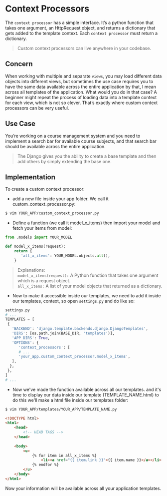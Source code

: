 # Context Processors

The `context processor` has a simple interface. It’s a python function that takes one argument, an HttpRequest object, and returns a dictionary that gets added to the template context. Each `context processor` must return a dictionary.

> Custom context processors can live anywhere in your codebase.


## Concern

When working with multiple and separate `views`, you may load different data objects into different views, but sometimes the use case requires you to have the same data available across the entire application by that, I mean across all templates of the application. What would you do in that case? A beginner might repeat the process of loading data into a template context for each view, which is not so clever. That’s exactly where custom context processors can be very useful.


## Use Case

You’re working on a course management system and you need to implement a search bar for available course subjects, and that search bar should be available across the entire application. 

> The Django gives you the ability to create a base template and then add others by simply extending the base one.

## Implementation

To create a custom context processor:

- add a new file inside your app folder. We call it custom_context_processor.py:

```bash
$ vim YOUR_APP/custom_context_processor.py
```

- Define a function (we call it model_x_items) then import your model and fetch your items from model:

```python
from .models import YOUR_MODEL

def model_x_items(request):
    return {
       'all_x_items': YOUR_MODEL.objects.all(),
    }
```

> Explanations: <br>
    `model_x_items(request):` A Python function that takes one argument which is a request object. <br>
    `all_x_items:` A list of your model objects that returned as a dictionary.


- Now to make it accessible inside our templates, we need to add it inside our templates, context, so open `settings.py` and do like so:

```python
settings.py
# ...
TEMPLATES = [
 {
   'BACKEND': 'django.template.backends.django.DjangoTemplates',
   'DIRS': [os.path.join(BASE_DIR, 'templates')],
   'APP_DIRS': True,
   'OPTIONS': {
      'context_processors': [
      # ...
      'your_app.custom_context_processor.model_x_items',
   ],
  },
 },
]
# ...
```

- Now we've made the function available across all our templates. and it's time to display our data inside our template (TEMPLATE_NAME.html) to do this we'll make a html file inside our templates folder:

```bash
$ vim YOUR_APP/templates/YOUR_APP/TEMPLATE_NAME.py
```

```html
<!DOCTYPE html>
<html>
	<head>
		<!-- HEAD TAGS -->
	</head>
	
	<body>
		<u>
			{% for item in all_x_items %}
				<li><a href="{{ item.link }}">{{ item.name }}</a></li>
			{% endfor %}
		</u>
	</body>
</html>
```

Now your information will be available across all your application templates.
